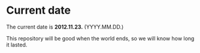 # Current date

The current date is **2012.11.23.** (YYYY.MM.DD.)

This repository will be good when the world ends, so we will know how long it lasted.